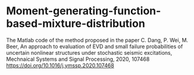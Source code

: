 # Moment-generating-function-based-mixture-distribution

The Matlab code of the method proposed in the paper 
C. Dang, P. Wei, M. Beer, An approach to evaluation of EVD and small failure probabilities of uncertain nonlinear structures under stochastic seismic excitations, Mechnaical Systems and Signal Processing, 2020, 107468  
https://doi.org/10.1016/j.ymssp.2020.107468
